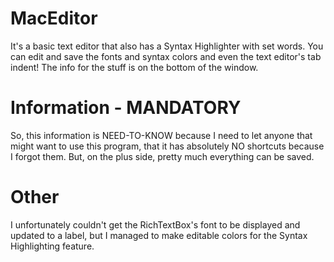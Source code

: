 # MacEditor
 It's a basic text editor that also has a Syntax Highlighter with set words. You can edit and save the fonts and syntax colors and even the text editor's tab indent! The info for the stuff is on the bottom of the window.

# Information - MANDATORY
So, this information is NEED-TO-KNOW because I need to let anyone that might want to use this program, that it has absolutely
NO shortcuts because I forgot them. But, on the plus side, pretty much everything can be saved.

# Other
I unfortunately couldn't get the RichTextBox's font to be displayed and updated to a label, but I managed to make editable colors for
the Syntax Highlighting feature.
